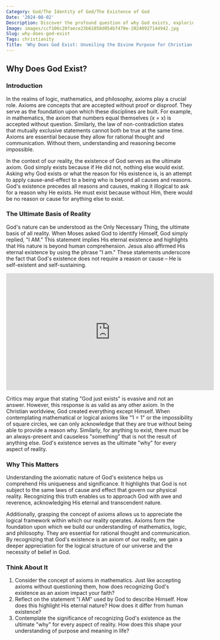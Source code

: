 ```yaml
---
Category: God/The Identity of God/The Existence of God
Date: '2024-08-02'
Description: Discover the profound question of why God exists, exploring philosophical and theological perspectives on the existence of a higher power.
Image: images/ccf106c20faece23b61058d054bf470e-20240927144942.jpg
Slug: why-does-god-exist
Tags: christianity
Title: 'Why Does God Exist: Unveiling the Divine Purpose for Christian Believers'
---
```


## Why Does God Exist?

### Introduction
In the realms of logic, mathematics, and philosophy, axioms play a crucial role. Axioms are concepts that are accepted without proof or disproof. They serve as the foundation upon which these disciplines are built. For example, in mathematics, the axiom that numbers equal themselves (x = x) is accepted without question. Similarly, the law of non-contradiction states that mutually exclusive statements cannot both be true at the same time. Axioms are essential because they allow for rational thought and communication. Without them, understanding and reasoning become impossible.

In the context of our reality, the existence of God serves as the ultimate axiom. God simply exists because if He did not, nothing else would exist. Asking why God exists or what the reason for His existence is, is an attempt to apply cause-and-effect to a being who is beyond all causes and reasons. God's existence precedes all reasons and causes, making it illogical to ask for a reason why He exists. He must exist because without Him, there would be no reason or cause for anything else to exist.

### The Ultimate Basis of Reality
God's nature can be understood as the Only Necessary Thing, the ultimate basis of all reality. When Moses asked God to identify Himself, God simply replied, "I AM." This statement implies His eternal existence and highlights that His nature is beyond human comprehension. Jesus also affirmed His eternal existence by using the phrase "I am." These statements underscore the fact that God's existence does not require a reason or cause – He is self-existent and self-sustaining.


<iframe width="560" height="315" src="https://www.youtube.com/embed/_ie9musGEqQ" frameborder="0" allow="autoplay; encrypted-media" allowfullscreen></iframe>


Critics may argue that stating "God just exists" is evasive and not an answer. However, this response is as valid as any other axiom. In the Christian worldview, God created everything except Himself. When contemplating mathematical or logical axioms like "1 = 1" or the impossibility of square circles, we can only acknowledge that they are true without being able to provide a reason why. Similarly, for anything to exist, there must be an always-present and causeless "something" that is not the result of anything else. God's existence serves as the ultimate "why" for every aspect of reality.

### Why This Matters
Understanding the axiomatic nature of God's existence helps us comprehend His uniqueness and significance. It highlights that God is not subject to the same laws of cause and effect that govern our physical reality. Recognizing this truth enables us to approach God with awe and reverence, acknowledging His eternal and transcendent nature.

Additionally, grasping the concept of axioms allows us to appreciate the logical framework within which our reality operates. Axioms form the foundation upon which we build our understanding of mathematics, logic, and philosophy. They are essential for rational thought and communication. By recognizing that God's existence is an axiom of our reality, we gain a deeper appreciation for the logical structure of our universe and the necessity of belief in God.

### Think About It
1. Consider the concept of axioms in mathematics. Just like accepting axioms without questioning them, how does recognizing God's existence as an axiom impact your faith?
2. Reflect on the statement "I AM" used by God to describe Himself. How does this highlight His eternal nature? How does it differ from human existence?
3. Contemplate the significance of recognizing God's existence as the ultimate "why" for every aspect of reality. How does this shape your understanding of purpose and meaning in life?